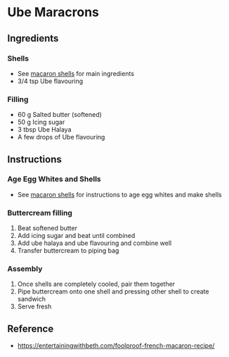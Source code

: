 # Ube Maracrons

## Ingredients

### Shells

- See [macaron shells](./macaron_shells.md) for main ingredients
- 3/4 tsp Ube flavouring

### Filling

- 60 g Salted butter (softened)
- 50 g Icing sugar
- 3 tbsp Ube Halaya
- A few drops of Ube flavouring

## Instructions

### Age Egg Whites and Shells
- See [macaron shells](./macaron_shells.md) for instructions to age egg whites and make shells

### Buttercream filling

1. Beat softened butter
2. Add icing sugar and beat until combined
3. Add ube halaya and ube flavouring and combine well
4. Transfer buttercream to piping bag

### Assembly

1. Once shells are completely cooled, pair them together
2. Pipe buttercream onto one shell and pressing other shell to create sandwich
3. Serve fresh

## Reference

- https://entertainingwithbeth.com/foolproof-french-macaron-recipe/

